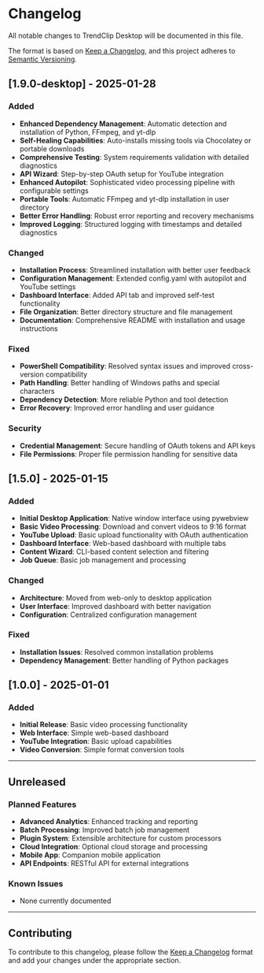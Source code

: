 # Changelog

All notable changes to TrendClip Desktop will be documented in this file.

The format is based on [Keep a Changelog](https://keepachangelog.com/en/1.0.0/),
and this project adheres to [Semantic Versioning](https://semver.org/spec/v2.0.0.html).

## [1.9.0-desktop] - 2025-01-28

### Added
- **Enhanced Dependency Management**: Automatic detection and installation of Python, FFmpeg, and yt-dlp
- **Self-Healing Capabilities**: Auto-installs missing tools via Chocolatey or portable downloads
- **Comprehensive Testing**: System requirements validation with detailed diagnostics
- **API Wizard**: Step-by-step OAuth setup for YouTube integration
- **Enhanced Autopilot**: Sophisticated video processing pipeline with configurable settings
- **Portable Tools**: Automatic FFmpeg and yt-dlp installation in user directory
- **Better Error Handling**: Robust error reporting and recovery mechanisms
- **Improved Logging**: Structured logging with timestamps and detailed diagnostics

### Changed
- **Installation Process**: Streamlined installation with better user feedback
- **Configuration Management**: Extended config.yaml with autopilot and YouTube settings
- **Dashboard Interface**: Added API tab and improved self-test functionality
- **File Organization**: Better directory structure and file management
- **Documentation**: Comprehensive README with installation and usage instructions

### Fixed
- **PowerShell Compatibility**: Resolved syntax issues and improved cross-version compatibility
- **Path Handling**: Better handling of Windows paths and special characters
- **Dependency Detection**: More reliable Python and tool detection
- **Error Recovery**: Improved error handling and user guidance

### Security
- **Credential Management**: Secure handling of OAuth tokens and API keys
- **File Permissions**: Proper file permission handling for sensitive data

## [1.5.0] - 2025-01-15

### Added
- **Initial Desktop Application**: Native window interface using pywebview
- **Basic Video Processing**: Download and convert videos to 9:16 format
- **YouTube Upload**: Basic upload functionality with OAuth authentication
- **Dashboard Interface**: Web-based dashboard with multiple tabs
- **Content Wizard**: CLI-based content selection and filtering
- **Job Queue**: Basic job management and processing

### Changed
- **Architecture**: Moved from web-only to desktop application
- **User Interface**: Improved dashboard with better navigation
- **Configuration**: Centralized configuration management

### Fixed
- **Installation Issues**: Resolved common installation problems
- **Dependency Management**: Better handling of Python packages

## [1.0.0] - 2025-01-01

### Added
- **Initial Release**: Basic video processing functionality
- **Web Interface**: Simple web-based dashboard
- **YouTube Integration**: Basic upload capabilities
- **Video Conversion**: Simple format conversion tools

---

## Unreleased

### Planned Features
- **Advanced Analytics**: Enhanced tracking and reporting
- **Batch Processing**: Improved batch job management
- **Plugin System**: Extensible architecture for custom processors
- **Cloud Integration**: Optional cloud storage and processing
- **Mobile App**: Companion mobile application
- **API Endpoints**: RESTful API for external integrations

### Known Issues
- None currently documented

---

## Contributing

To contribute to this changelog, please follow the [Keep a Changelog](https://keepachangelog.com/en/1.0.0/) format and add your changes under the appropriate section.
